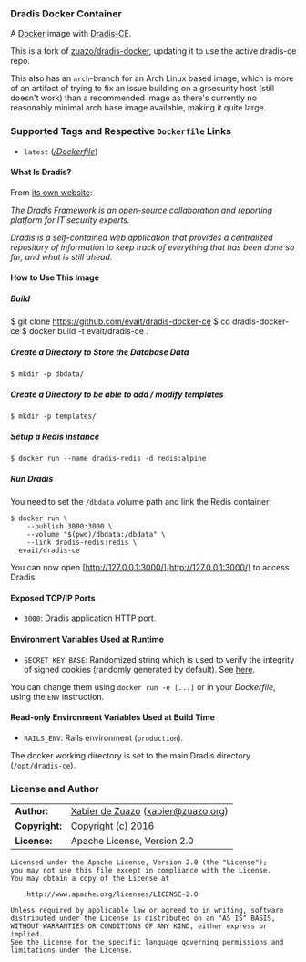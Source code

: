 ### Dradis Docker Container

A [Docker](https://www.docker.com/) image with [Dradis-CE](http://dradisframework.org/).

This is a fork of [zuazo/dradis-docker](https://github.com/zuazo/dradis-docker), updating it to use the active dradis-ce repo.

This also has an `arch`-branch for an Arch Linux based image, which is more of an artifact of trying to fix an issue building on a grsecurity host (still doesn't work) than a recommended image as there's currently no reasonably minimal arch base image available, making it quite large.

### Supported Tags and Respective `Dockerfile` Links

* `latest` ([*/Dockerfile*](https://github.com/zuazo/dradis-docker/tree/master/Dockerfile))

#### What Is Dradis?

From [its own website](http://dradisframework.org/):

*The Dradis Framework is an open-source collaboration and reporting platform for IT security experts.*

*Dradis is a self-contained web application that provides a centralized repository of information to keep track of everything that has been done so far, and what is still ahead.*

#### How to Use This Image

##### Build

$ git clone https://github.com/evait/dradis-docker-ce
$ cd dradis-docker-ce
$ docker build -t evait/dradis-ce .

##### Create a Directory to Store the Database Data

    $ mkdir -p dbdata/

##### Create a Directory to be able to  add / modify templates

    $ mkdir -p templates/

##### Setup a Redis instance

    $ docker run --name dradis-redis -d redis:alpine

##### Run Dradis

You need to set the `/dbdata` volume path and link the Redis container:

    $ docker run \
        --publish 3000:3000 \
        --volume "$(pwd)/dbdata:/dbdata" \
        --link dradis-redis:redis \
      evait/dradis-ce

You can now open [http://127.0.0.1:3000/](http://127.0.0.1:3000/) to access Dradis.

#### Exposed TCP/IP Ports

* `3000`: Dradis application HTTP port.

#### Environment Variables Used at Runtime

* `SECRET_KEY_BASE`: Randomized string which is used to verify the integrity of signed cookies (randomly generated by default). See [here](http://edgeguides.rubyonrails.org/upgrading_ruby_on_rails.html#config-secrets-yml).

You can change them using `docker run -e [...]` or in your *Dockerfile*, using the `ENV` instruction.

#### Read-only Environment Variables Used at Build Time

* `RAILS_ENV`: Rails environment (`production`).

The docker working directory is set to the main Dradis directory (`/opt/dradis-ce`).

### License and Author

|                      |                                          |
|:---------------------|:-----------------------------------------|
| **Author:**          | [Xabier de Zuazo](https://github.com/zuazo) (xabier@zuazo.org)
| **Copyright:**       | Copyright (c) 2016
| **License:**         | Apache License, Version 2.0

```
Licensed under the Apache License, Version 2.0 (the "License");
you may not use this file except in compliance with the License.
You may obtain a copy of the License at

    http://www.apache.org/licenses/LICENSE-2.0

Unless required by applicable law or agreed to in writing, software
distributed under the License is distributed on an "AS IS" BASIS,
WITHOUT WARRANTIES OR CONDITIONS OF ANY KIND, either express or implied.
See the License for the specific language governing permissions and
limitations under the License.
```
